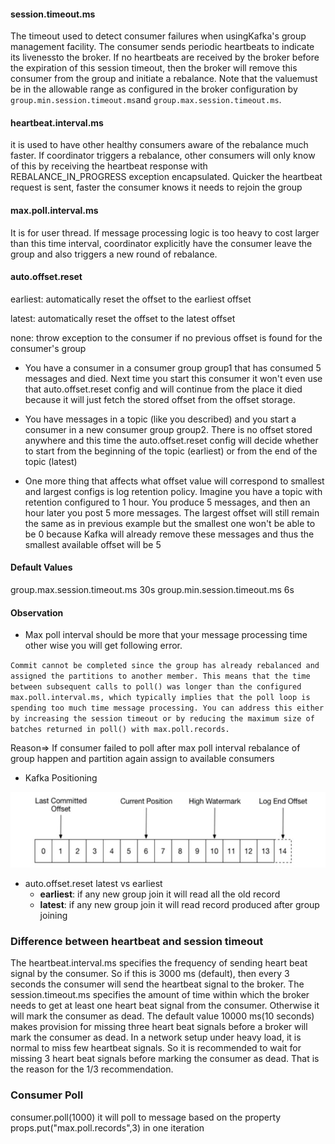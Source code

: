 
#### session.timeout.ms
The timeout used to detect consumer failures when usingKafka's group management facility. The consumer sends periodic heartbeats
to indicate its livenessto the broker. If no heartbeats are received by the broker before the expiration of this session timeout,
then the broker will remove this consumer from the group and initiate a rebalance. Note that the valuemust be in the allowable 
range as configured in the broker configuration by <code>group.min.session.timeout.ms</code>and 
<code>group.max.session.timeout.ms</code>.

#### heartbeat.interval.ms
it is used to have other healthy consumers aware of the rebalance much faster. If coordinator triggers a rebalance, other consumers
will only know of this by receiving the heartbeat response with REBALANCE_IN_PROGRESS exception encapsulated. 
Quicker the heartbeat request is sent, faster the consumer knows it needs to rejoin the group

#### max.poll.interval.ms
It is for user thread. If message processing logic is too heavy to cost larger than this time interval,
coordinator explicitly have the consumer leave the group and also triggers a new round of rebalance.

#### auto.offset.reset

earliest: automatically reset the offset to the earliest offset

latest: automatically reset the offset to the latest offset

none: throw exception to the consumer if no previous offset is found for the consumer's group

* You have a consumer in a consumer group group1 that has consumed 5 messages and died. Next time you start this consumer it won't even    use that auto.offset.reset config and will continue from the place it died because it will just fetch the stored offset from the offset storage.

* You have messages in a topic (like you described) and you start a consumer in a new consumer group group2. There is no offset stored anywhere and this time the auto.offset.reset config will decide whether to start from the beginning of the topic (earliest) or from the end of the topic (latest)

* One more thing that affects what offset value will correspond to smallest and largest configs is log retention policy. Imagine you have a topic with retention configured to 1 hour. You produce 5 messages, and then an hour later you post 5 more messages. The largest offset will still remain the same as in previous example but the smallest one won't be able to be 0 because Kafka will already remove these messages and thus the smallest available offset will be 5


#### Default Values
group.max.session.timeout.ms  30s
group.min.session.timeout.ms  6s


#### Observation

* Max poll interval should be more that your message processing time other wise you will get following error.

`Commit cannot be completed since the group has already rebalanced and assigned the partitions to another member. This means that the time between subsequent calls to poll() was longer than the configured max.poll.interval.ms, which typically implies that the poll loop is spending too much time message processing. You can address this either by increasing the session timeout or by reducing the maximum size of batches returned in poll() with max.poll.records.`

Reason=> If consumer failed to poll after max poll interval rebalance of group happen and partition again assign to available consumers
         
* Kafka Positioning

![Kafka Position](kafka_position.JPG)



* auto.offset.reset latest vs earliest
    *  **earliest**: if any new group join it will read all the old record
    *  **latest**:   if any new group join it will read record produced after group joining

### Difference between heartbeat and session timeout
The heartbeat.interval.ms specifies the frequency of sending heart beat signal by the consumer. So if this is 3000 ms (default), then every 3 seconds the consumer will send the heartbeat signal to the broker. The session.timeout.ms specifies the amount of time within which the broker needs to get at least one heart beat signal from the consumer. Otherwise it will mark the consumer as dead. The default value 10000 ms(10 seconds) makes provision for missing three heart beat signals before a broker will mark the consumer as dead. In a network setup under heavy load, it is normal to miss few heartbeat signals. So it is recommended to wait for missing 3 heart beat signals before marking the consumer as dead. That is the reason for the 1/3 recommendation.

### Consumer Poll
consumer.poll(1000) it will poll to message based on the property props.put("max.poll.records",3) in one iteration

